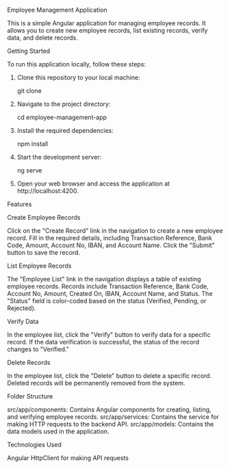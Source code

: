 Employee Management Application

This is a simple Angular application for managing employee records. It allows you to create new employee records, list existing records, verify data, and delete records.

Getting Started

To run this application locally, follow these steps:

1. Clone this repository to your local machine:

   git clone <repository-url>

2. Navigate to the project directory:

   cd employee-management-app

3. Install the required dependencies:

   npm install

4. Start the development server:

   ng serve

5. Open your web browser and access the application at http://localhost:4200.

Features

Create Employee Records

Click on the "Create Record" link in the navigation to create a new employee record.
Fill in the required details, including Transaction Reference, Bank Code, Amount, Account No, IBAN, and Account Name.
Click the "Submit" button to save the record.

List Employee Records

The "Employee List" link in the navigation displays a table of existing employee records.
Records include Transaction Reference, Bank Code, Account No, Amount, Created On, IBAN, Account Name, and Status.
The "Status" field is color-coded based on the status (Verified, Pending, or Rejected).

Verify Data

In the employee list, click the "Verify" button to verify data for a specific record.
If the data verification is successful, the status of the record changes to "Verified."

Delete Records

In the employee list, click the "Delete" button to delete a specific record.
Deleted records will be permanently removed from the system.

Folder Structure

src/app/components: Contains Angular components for creating, listing, and verifying employee records.
src/app/services: Contains the service for making HTTP requests to the backend API.
src/app/models: Contains the data models used in the application.

Technologies Used

Angular
HttpClient for making API requests


